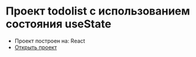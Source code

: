 # Проект todolist  с использованием состояния useState

- Проект построен на: React
- [Открыть проект](https://mrsergpron.github.io/project-react-usestate/)
